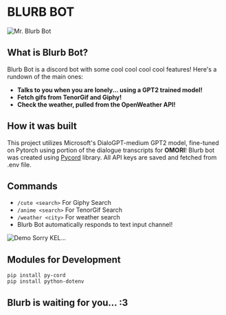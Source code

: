 # BLURB BOT

![Mr. Blurb Bot](https://i.imgur.com/3O99hp0.jpg)

## What is Blurb Bot?
Blurb Bot is a discord bot with some cool cool cool cool features! Here's a rundown of the main ones:
* **Talks to you when you are lonely... using a GPT2 trained model!**
* **Fetch gifs from TenorGif and Giphy!** 
* **Check the weather, pulled from the OpenWeather API!**

## How it was built
This project utilizes Microsoft's DialoGPT-medium GPT2 model, fine-tuned on Pytorch using portion of the dialogue transcripts for **OMORI**!
Blurb bot was created using [Pycord](https://link-url-here.org](https://github.com/Pycord-Development/pycord)) library. All API keys are saved and fetched from .env file.

## Commands
* `/cute <search>` For Giphy Search
* `/anime <search>` For TenorGif Search
* `/weather <city>` For weather search
* Blurb Bot automatically responds to text input channel!

![Demo](https://i.imgur.com/UjAB98T.png)
Sorry KEL...

## Modules for Development
```
pip install py-cord
pip install python-dotenv
```

## Blurb is waiting for you... :3
